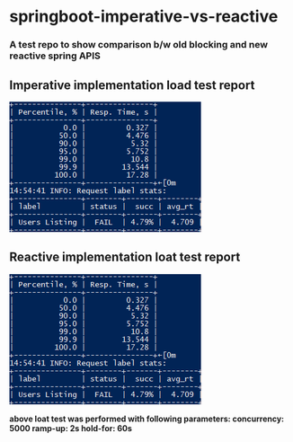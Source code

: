 # springboot-imperative-vs-reactive


### A test repo to show comparison b/w old blocking and new reactive spring APIS



## Imperative implementation load test report <br>
![Alt text](.reports/imperative%20implementation%20load%20test%20report.png?raw=true "Imperative implementation load test report")


## Reactive implementation loat test report <br>
![Alt text](.reports/imperative%20implementation%20load%20test%20report.png?raw=true "Reactive implementation loat test report")


**above loat test was performed with following parameters:
   concurrency: 5000
   ramp-up: 2s
   hold-for: 60s**
